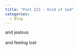 ```yaml
---
title: "Post 221 - Kind of Sad"
categories:
  - Blog
---
```


and jealous
<br/>
<br/>
and feeling lost 
